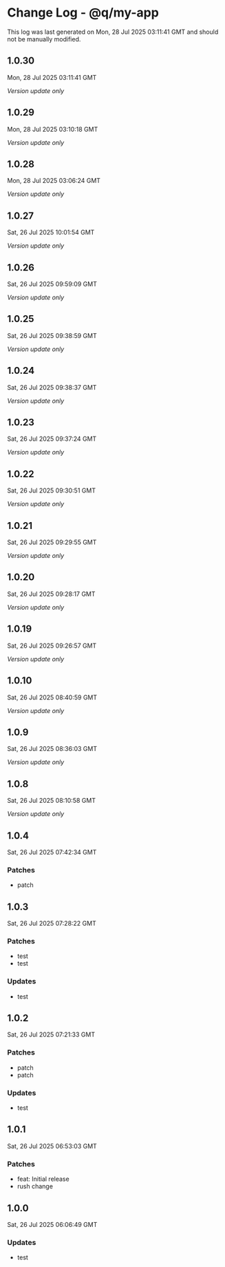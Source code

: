 # Change Log - @q/my-app

This log was last generated on Mon, 28 Jul 2025 03:11:41 GMT and should not be manually modified.

## 1.0.30
Mon, 28 Jul 2025 03:11:41 GMT

_Version update only_

## 1.0.29
Mon, 28 Jul 2025 03:10:18 GMT

_Version update only_

## 1.0.28
Mon, 28 Jul 2025 03:06:24 GMT

_Version update only_

## 1.0.27
Sat, 26 Jul 2025 10:01:54 GMT

_Version update only_

## 1.0.26
Sat, 26 Jul 2025 09:59:09 GMT

_Version update only_

## 1.0.25
Sat, 26 Jul 2025 09:38:59 GMT

_Version update only_

## 1.0.24
Sat, 26 Jul 2025 09:38:37 GMT

_Version update only_

## 1.0.23
Sat, 26 Jul 2025 09:37:24 GMT

_Version update only_

## 1.0.22
Sat, 26 Jul 2025 09:30:51 GMT

_Version update only_

## 1.0.21
Sat, 26 Jul 2025 09:29:55 GMT

_Version update only_

## 1.0.20
Sat, 26 Jul 2025 09:28:17 GMT

_Version update only_

## 1.0.19
Sat, 26 Jul 2025 09:26:57 GMT

_Version update only_

## 1.0.10
Sat, 26 Jul 2025 08:40:59 GMT

_Version update only_

## 1.0.9
Sat, 26 Jul 2025 08:36:03 GMT

_Version update only_

## 1.0.8
Sat, 26 Jul 2025 08:10:58 GMT

_Version update only_

## 1.0.4
Sat, 26 Jul 2025 07:42:34 GMT

### Patches

- patch

## 1.0.3
Sat, 26 Jul 2025 07:28:22 GMT

### Patches

- test
- test

### Updates

- test

## 1.0.2
Sat, 26 Jul 2025 07:21:33 GMT

### Patches

- patch
- patch

### Updates

- test

## 1.0.1
Sat, 26 Jul 2025 06:53:03 GMT

### Patches

- feat: Initial release
- rush change

## 1.0.0
Sat, 26 Jul 2025 06:06:49 GMT

### Updates

- test


